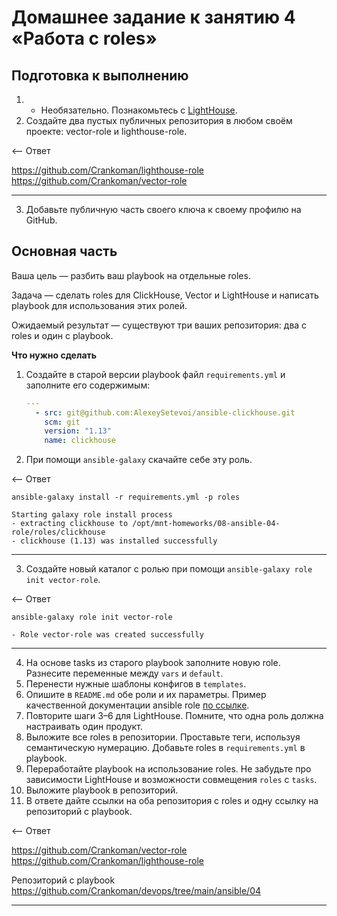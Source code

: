 # Домашнее задание к занятию 4 «Работа с roles»

## Подготовка к выполнению

1. * Необязательно. Познакомьтесь с [LightHouse](https://youtu.be/ymlrNlaHzIY?t=929).
2. Создайте два пустых публичных репозитория в любом своём проекте: vector-role и lighthouse-role.

<-- Ответ

https://github.com/Crankoman/lighthouse-role
https://github.com/Crankoman/vector-role

---

3. Добавьте публичную часть своего ключа к своему профилю на GitHub.

## Основная часть

Ваша цель — разбить ваш playbook на отдельные roles. 

Задача — сделать roles для ClickHouse, Vector и LightHouse и написать playbook для использования этих ролей. 

Ожидаемый результат — существуют три ваших репозитория: два с roles и один с playbook.

**Что нужно сделать**

1. Создайте в старой версии playbook файл `requirements.yml` и заполните его содержимым:

   ```yaml
   ---
     - src: git@github.com:AlexeySetevoi/ansible-clickhouse.git
       scm: git
       version: "1.13"
       name: clickhouse
   ```

2. При помощи `ansible-galaxy` скачайте себе эту роль.

<-- Ответ

`ansible-galaxy install -r requirements.yml -p roles`

```commandline
Starting galaxy role install process
- extracting clickhouse to /opt/mnt-homeworks/08-ansible-04-role/roles/clickhouse
- clickhouse (1.13) was installed successfully
```

---

3. Создайте новый каталог с ролью при помощи `ansible-galaxy role init vector-role`.

<-- Ответ

`ansible-galaxy role init vector-role`

```commandline
- Role vector-role was created successfully
```

---

4. На основе tasks из старого playbook заполните новую role. Разнесите переменные между `vars` и `default`. 
5. Перенести нужные шаблоны конфигов в `templates`.
6. Опишите в `README.md` обе роли и их параметры. Пример качественной документации ansible role [по ссылке](https://github.com/cloudalchemy/ansible-prometheus).
7. Повторите шаги 3–6 для LightHouse. Помните, что одна роль должна настраивать один продукт.
8. Выложите все roles в репозитории. Проставьте теги, используя семантическую нумерацию. Добавьте roles в `requirements.yml` в playbook.
9. Переработайте playbook на использование roles. Не забудьте про зависимости LightHouse и возможности совмещения `roles` с `tasks`.
10. Выложите playbook в репозиторий.
11. В ответе дайте ссылки на оба репозитория с roles и одну ссылку на репозиторий с playbook.

<-- Ответ

https://github.com/Crankoman/vector-role
https://github.com/Crankoman/lighthouse-role

Репозиторий с playbook https://github.com/Crankoman/devops/tree/main/ansible/04

---

